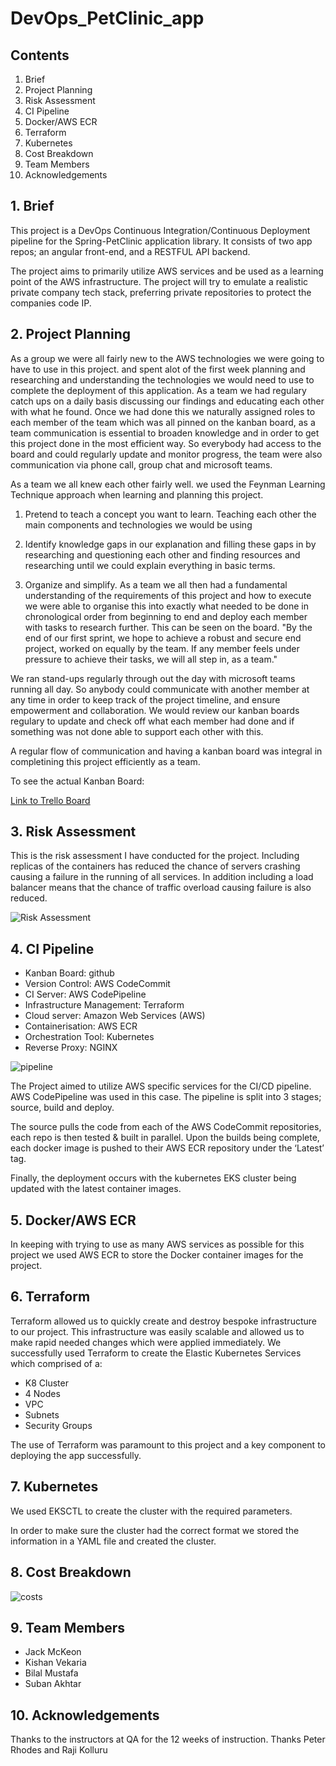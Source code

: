 # DevOps_PetClinic_app

## Contents
1. Brief
2. Project Planning
3. Risk Assessment
4. CI Pipeline
5. Docker/AWS ECR
6. Terraform
7. Kubernetes
8. Cost Breakdown
9. Team Members
10. Acknowledgements

## 1. Brief
This project is a DevOps Continuous Integration/Continuous Deployment pipeline for the Spring-PetClinic application library. It consists of two app repos; an angular front-end, and a RESTFUL API backend. 

The project aims to primarily utilize AWS services and be used as a learning point of the AWS infrastructure. The project will try to emulate a realistic private company tech stack, preferring private repositories to protect the companies code IP.

## 2. Project Planning
As a group we were all fairly new to the AWS technologies we were going to have to use in this project. and spent alot of the first week planning and researching and understanding the technologies we would need to use to complete the deployment of this application. As a team we had regulary catch ups on a daily basis discussing our findings and educating each other with what he found. Once we had done this we naturally assigned roles to each member of the team which was all pinned on the kanban board, as a team communication is essential to broaden knowledge and in order to get this project done in the most efficient way. So everybody had access to the board and could regularly update and monitor progress, the team were also communication via phone call, group chat and microsoft teams.

As a team we all knew each other fairly well. we used the Feynman Learning Technique approach when learning and planning this project.

1) Pretend to teach a concept you want to learn. Teaching each other the main components and technologies we would be using

2) Identify knowledge gaps in our explanation and filling these gaps in by researching and questioning each other and finding resources and researching until we could explain everything in basic terms.

3) Organize and simplify. As a team we all then had a fundamental understanding of the requirements of this project and how to execute we were able to organise this into exactly what needed to be done in chronological order from beginning to end and deploy each member with tasks to research further. This can be seen on the board.
"By the end of our first sprint, we hope to achieve a robust and secure end project, worked on equally by the team. If any member feels under pressure to achieve their tasks, we will all step in, as a team."

We ran stand-ups regularly through out the day with microsoft teams running all day. So anybody could communicate with another member at any time in order to keep track of the project timeline, and ensure empowerment and collaboration. We would review our kanban boards regulary to update and check off what each member had done and if something was not done able to support each other with this.

A regular flow of communication and having a kanban board was integral in completining this project efficiently as a team.

To see the actual Kanban Board:

[Link to Trello Board](https://github.com/users/OrigamiCranes/projects/2)

## 3. Risk Assessment
This is the risk assessment I have conducted for the project. 
Including replicas of the containers has reduced the chance of servers crashing causing a failure in the running of all services.
In addition including a load balancer means that the chance of traffic overload causing failure is also reduced.


![Risk Assessment](https://raw.githubusercontent.com/JasonWorger/T1_QA_Final_Project/master/.README_images/9c190a96.png)



## 4. CI Pipeline


* Kanban Board: github
* Version Control: AWS CodeCommit
* CI Server: AWS CodePipeline
* Infrastructure Management: Terraform
* Cloud server: Amazon Web Services (AWS)
* Containerisation: AWS ECR
* Orchestration Tool: Kubernetes
* Reverse Proxy: NGINX

![pipeline](https://d2908q01vomqb2.cloudfront.net/7719a1c782a1ba91c031a682a0a2f8658209adbf/2018/01/12/CD_to_K8-934x630.png)

The Project aimed to utilize AWS specific services for the CI/CD pipeline. AWS CodePipeline was used in this case. The pipeline is split into 3 stages; source, build and deploy. 

The source pulls the code from each of the AWS CodeCommit repositories, each repo is then tested & built in parallel. Upon the builds being complete, each docker image is pushed to their AWS ECR repository under the ‘Latest’ tag. 

Finally, the deployment occurs with the kubernetes EKS cluster being updated with the latest container images.
## 5. Docker/AWS ECR
In keeping with trying to use as many AWS services as possible for this project we used AWS ECR to store the Docker container images for the project.
## 6. Terraform 
Terraform allowed us to quickly create and destroy bespoke infrastructure to our project. This infrastructure was easily scalable and allowed us to make rapid needed changes which were applied immediately.
We successfully used Terraform to create the Elastic Kubernetes Services which comprised of a:

 - K8 Cluster
- 4 Nodes
- VPC
- Subnets
- Security Groups

The use of Terraform was paramount to this project and a key component to deploying the app successfully.
## 7. Kubernetes
We used EKSCTL to create the cluster with the required parameters. 

In order to make sure the cluster had the correct format we stored the information in a YAML file and created the cluster.

## 8. Cost Breakdown

![costs](https://trello-attachments.s3.amazonaws.com/6006b837abee6877e9b3597f/605db82e316f895cbe44b5ae/8f685cf3e49f5d496068e90abe92c415/WhatsApp_Image_2021-03-25_at_22.38.07.jpeg)   
   
## 9. Team Members
 * Jack McKeon
 * Kishan Vekaria
 * Bilal Mustafa
 * Suban Akhtar  
 
## 10. Acknowledgements 
Thanks to the instructors at QA for the 12 weeks of instruction. Thanks Peter Rhodes and Raji Kolluru


